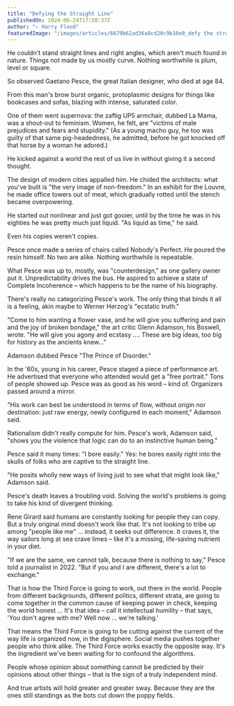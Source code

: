 ```yaml
---
title: "Defying the Straight Line"
publishedOn: 2024-06-24T17:58:37Z
author: "– Harry Flood"
featuredImage: "/images/articles/6679b62ad36a8cd20c9b10e0_defy the straight line.jpg"
---
```


He couldn't stand straight lines and right angles, which aren't much found in nature. Things not made by us mostly curve. Nothing worthwhile is plum, level or square.

So observed Gaetano Pesce, the great Italian designer, who died at age 84.

From this man's brow burst organic, protoplasmic designs for things like bookcases and sofas, blazing with intense, saturated color.

One of them went supernova: the zaftig UP5 armchair, dubbed La Mama, was a shout-out to feminism. Women, he felt, are "victims of male prejudices and fears and stupidity." (As a young macho guy, he too was guilty of that same pig-headedness, he admitted, before he got knocked off that horse by a woman he adored.)

He kicked against a world the rest of us live in without giving it a second thought.

The design of modern cities appalled him. He chided the architects: what you've built is "the very image of non-freedom." In an exhibit for the Louvre, he made office towers out of meat, which gradually rotted until the stench became overpowering.

He started out nonlinear and just got gooier, until by the time he was in his eighties he was pretty much just liquid. "As liquid as time," he said.

Even his copies weren't copies.

Pesce once made a series of chairs called Nobody's Perfect. He poured the resin himself. No two are alike. Nothing worthwhile is repeatable.

What Pesce was up to, mostly, was "counterdesign," as one gallery owner put it. Unpredictability drives the bus. He aspired to achieve a state of Complete Incoherence – which happens to be the name of his biography.

There's really no categorizing Pesce's work. The only thing that binds it all is a feeling, akin maybe to Werner Herzog's "ecstatic truth."

"Come to him wanting a flower vase, and he will give you suffering and pain and the joy of broken bondage," the art critic Glenn Adamson, his Boswell, wrote. "He will give you agony and ecstasy .... These are big ideas, too big for history as the ancients knew..."

Adamson dubbed Pesce "The Prince of Disorder."

In the '60s, young in his career, Pesce staged a piece of performance art. He advertised that everyone who attended would get a "free portrait." Tons of people showed up. Pesce was as good as his word – kind of. Organizers passed around a mirror.

"His work can best be understood in terms of flow, without origin nor destination: just raw energy, newly configured in each moment," Adamson said.

Rationalism didn't really compute for him. Pesce's work, Adamson said, "shows you the violence that logic can do to an instinctive human being."

Pesce said it many times: "I bore easily." Yes: he bores easily right into the skulls of folks who are captive to the straight line.

"He posits wholly new ways of living just to see what that might look like," Adamson said.

Pesce's death leaves a troubling void. Solving the world's problems is going to take his kind of divergent thinking.

Rene Girard said humans are constantly looking for people they can copy. But a truly original mind doesn't work like that. It's not looking to tribe up among "people like me" ... instead, it seeks out difference. It craves it, the way sailors long at sea crave limes – like it's a missing, life-saving nutrient in your diet.

"If we are the same, we cannot talk, because there is nothing to say," Pesce told a journalist in 2022. "But if you and I are different, there's a lot to exchange."

That is how the Third Force is going to work, out there in the world. People from different backgrounds, different politics, different strata, are going to come together in the common cause of keeping power in check, keeping the world honest ... It's that idea – call it intellectual humility – that says, 'You don't agree with me? Well now ... we're talking.'

That means the Third Force is going to be cutting against the current of the way life is organized now, in the digisphere. Social media pushes together people who think alike. The Third Force works exactly the opposite way. It's the ingredient we've been waiting for to confound the algorithms.

People whose opinion about something cannot be predicted by their opinions about other things – that is the sign of a truly independent mind.

And true artists will hold greater and greater sway. Because they are the ones still standings as the bots cut down the poppy fields.